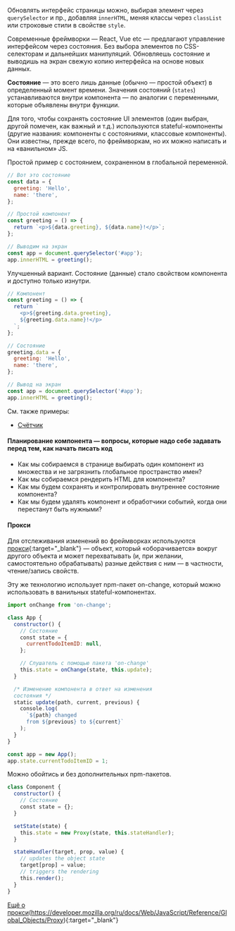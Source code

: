 Обновлять интерфейс страницы можно, выбирая элемент через `querySelector` и пр., добавляя `innerHTML`, меняя классы через `classList` или строковые стили в свойстве `style`.

Современные фреймворки — React, Vue etc — предлагают управление интерфейсом через состояния. Без выбора элементов по CSS-селекторам и дальнейших манипуляций. Обновляешь состояние и выводишь на экран свежую копию интерфейса на основе новых данных.

**Состояние** — это всего лишь данные (обычно — простой объект) в определенный момент времени. Значения состояний (`states`) устанавливаются внутри компонента — по аналогии с переменными, которые объявлены внутри функции.

Для того, чтобы сохранять состояние UI элементов (один выбран, другой помечен, как важный и т.д.) используются stateful-компоненты (другие названия: компоненты с состояниями, классовые компоненты). Они известны, прежде всего, по фреймворкам, но их можно написать и на «ванильном» JS.

Простой пример с состоянием, сохраненном в глобальной переменной.

```js
// Вот это состояние
const data = {
  greeting: 'Hello',
  name: 'there',
};

// Простой компонент
const greeting = () => {
  return `<p>${data.greeting}, ${data.name}!</p>`;
};

// Выводим на экран
const app = document.querySelector('#app');
app.innerHTML = greeting();
```

Улучшенный вариант. Состояние (данные) стало свойством компонента и доступно только изнутри.

```js
// Компонент
const greeting = () => {
  return `
    <p>${greeting.data.greeting},
    ${greeting.data.name}!</p>
  `;
};

// Состояние
greeting.data = {
  greeting: 'Hello',
  name: 'there',
};

// Вывод на экран
const app = document.querySelector('#app');
app.innerHTML = greeting();
```

См. также примеры:

- [Счётчик](/js/how-to.html#topic-stateful-counter)

#### Планирование компонента — вопросы, которые надо себе задавать перед тем, как начать писать код

- Как мы собираемся в странице выбирать один компонент из множества и не загрязнить глобальное пространство имен?
- Как мы собираемся рендерить HTML для компонента?
- Как мы будем сохранять и контролировать внутреннее состояние компонента?
- Как мы будем удалять компонент и обработчики событий, когда они перестанут быть нужными?

#### Прокси

Для отслеживания изменений во фреймворках используются [прокси](https://developer.mozilla.org/ru/docs/Web/JavaScript/Reference/Global_Objects/Proxy){:target="_blank"} — объект, который «оборачивается» вокруг другого объекта и может перехватывать (и, при желании, самостоятельно обрабатывать) разные действия с ним — в частности, чтение/запись свойств.

Эту же технологию использует npm-пакет on-change, который можно использовать в ванильных stateful-компонентах.

```js
import onChange from 'on-change';

class App {
  constructor() {
    // Состояние
    const state = {
      currentTodoItemID: null,
    };

    // Слушатель с помощью пакета 'on-change'
    this.state = onChange(state, this.update);
  }

  /* Изменение компонента в ответ на изменения
  состояния */
  static update(path, current, previous) {
    console.log(
      `${path} changed
      from ${previous} to ${current}`
    );
  }
}

const app = new App();
app.state.currentTodoItemID = 1;

```

Можно обойтись и без дополнительных npm-пакетов.

```js
class Component {
  constructor() {
    // Состояние
    const state = {};
  }

  setState(state) {
    this.state = new Proxy(state, this.stateHandler);
  }

  stateHandler(target, prop, value) {
    // updates the object state
    target[prop] = value;
    // triggers the rendering
    this.render();
  }
}
```

[Ещё о прокси](https://learn.javascript.ru/proxy)(https://developer.mozilla.org/ru/docs/Web/JavaScript/Reference/Global_Objects/Proxy){:target="_blank"}
